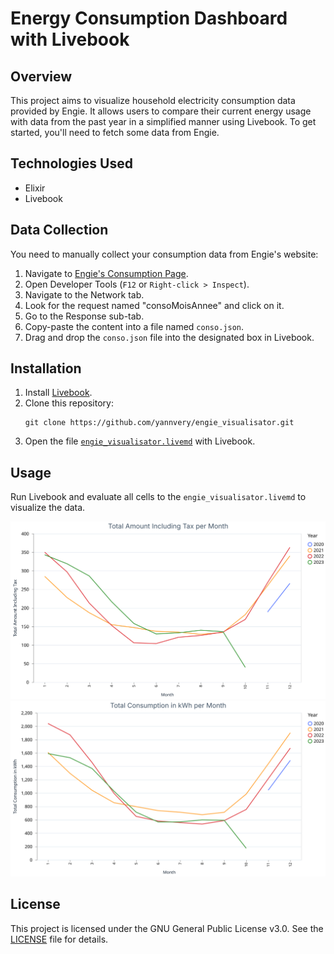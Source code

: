 # Energy Consumption Dashboard with Livebook

## Overview

This project aims to visualize household electricity consumption data provided by Engie. It allows users to compare their current energy usage with data from the past year in a simplified manner using Livebook. To get started, you'll need to fetch some data from Engie.

## Technologies Used

- Elixir
- Livebook

## Data Collection

You need to manually collect your consumption data from Engie's website:

1. Navigate to [Engie's Consumption Page](https://particuliers.engie.fr/espace-client/consommations.html).
2. Open Developer Tools (`F12` or `Right-click > Inspect`).
3. Navigate to the Network tab.
4. Look for the request named "consoMoisAnnee" and click on it.
5. Go to the Response sub-tab.
6. Copy-paste the content into a file named `conso.json`.
7. Drag and drop the `conso.json` file into the designated box in Livebook.

## Installation

1. Install [Livebook](https://github.com/livebook-dev/livebook#installation).
2. Clone this repository:
   ```
   git clone https://github.com/yannvery/engie_visualisator.git
   ```
3. Open the file [`engie_visualisator.livemd`](https://github.com/yannvery/engie_visualisator/blob/main/engie_visualisator.livemd) with Livebook.

## Usage

Run Livebook and evaluate all cells to the `engie_visualisator.livemd` to visualize the data.

![Total amount](./images/total_amount.svg)
![Total consumption](./images/total_consumption.svg)

## License

This project is licensed under the GNU General Public License v3.0. See the [LICENSE](LICENSE.md) file for details.
